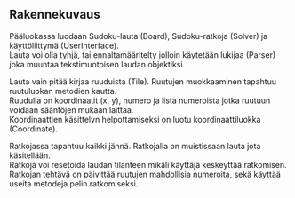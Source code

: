 ## Rakennekuvaus

Pääluokassa luodaan Sudoku-lauta (Board), Sudoku-ratkoja (Solver) ja käyttöliittymä (UserInterface).  
Lauta voi olla tyhjä, tai ennaltamääritelty jolloin käytetään lukijaa (Parser) joka muuntaa tekstimuotoisen laudan objektiksi.

Lauta vain pitää kirjaa ruuduista (Tile). Ruutujen muokkaaminen tapahtuu ruutuluokan metodien kautta.  
Ruudulla on koordinaatit (x, y), numero ja lista numeroista jotka ruutuun voidaan sääntöjen mukaan laittaa.  
Koordinaattien käsittelyn helpottamiseksi on luotu koordinaattiluokka (Coordinate).

Ratkojassa tapahtuu kaikki jännä. Ratkojalla on muistissaan lauta jota käsitellään.  
Ratkoja voi resetoida laudan tilanteen mikäli käyttäjä keskeyttää ratkomisen.  
Ratkojan tehtävä on päivittää ruutujen mahdollisia numeroita, sekä käyttää useita metodeja pelin ratkomiseksi.

